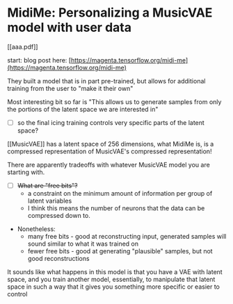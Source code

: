 # MidiMe: Personalizing a MusicVAE model with user data

[[aaa.pdf]]

start: blog post here: [https://magenta.tensorflow.org/midi-me](https://magenta.tensorflow.org/midi-me)

They built a model that is in part pre-trained, but allows for additional training from the user to "make it their own"

Most interesting bit so far is "This allows us to generate samples from only the portions
of the latent space we are interested in"

- [ ]  so the final icing training controls very specific parts of the latent space?

[[MusicVAE]] has a latent space of 256 dimensions, what MidiMe is, is a compressed representation of MusicVAE's compressed representation!

There are apparently tradeoffs with whatever MusicVAE model you are starting with. 

- [ ]  ~~What are "free bits"?~~
    - a constraint on the minimum amount of information per group of latent variables
    - I think this means the number of neurons that the data can be compressed down to.
- Nonetheless:
    - many free bits - good at reconstructing input, generated samples will sound similar to what it was trained on
    - fewer free bits - good at generating "plausible" samples, but not good reconstructions
    

It sounds like what happens in this model is that you have a VAE with latent space, and you train another model, essentially, to manipulate that latent space in such a way that it gives you something more specific or easier to control